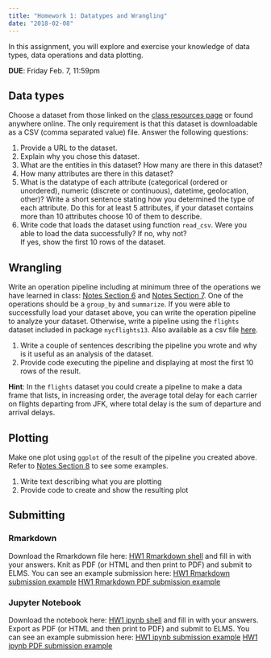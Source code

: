 ```yaml
---
title: "Homework 1: Datatypes and Wrangling"
date: "2018-02-08"
---
```



In this assignment, you will explore and exercise your knowledge of data types, data operations and data plotting.

**DUE**: Friday Feb. 7, 11:59pm

<!--more-->

## Data types

Choose a dataset from those linked on the [class resources page](/resources/) or found anywhere online. 
The only requirement is that this dataset is downloadable as a CSV (comma separated value) file.
Answer the following questions:

1) Provide a URL to the dataset.  
2) Explain why you chose this dataset.  
3) What are the entities in this dataset? How many are there in this dataset?  
4) How many attributes are there in this dataset?  
5) What is the datatype of each attribute (categorical (ordered or unordered), numeric (discrete or continuous), datetime, geolocation, other)? 
Write a short sentence stating how you determined the type of each attribute. 
Do this for at least 5 attributes, if your dataset contains more than 10 attributes choose 10 of them to describe.  
6) Write code that loads the dataset using function `read_csv`. Were you able to load the data successfully? If no, why not?  
If yes, show the first 10 rows of the dataset.  

## Wrangling

Write an operation pipeline including at minimum three of the operations we have learned in class: [Notes Section 6](/bookdown-notes/principles-basic-operations.html) and [Notes Section 7](/bookdown-notes/principles-more-operations.html). One of the operations should be a `group_by` and `summarize`.
If you were able to successfully load your dataset above, you can write the operation pipeline to analyze your dataset. Otherwise, write a pipeline using the `flights` dataset included in package `nycflights13`. Also available as a csv file [here](/misc/nyc_flights.csv).

1) Write a couple of sentences describing the pipeline you wrote and why is it useful as an analysis of the dataset.  
2) Provide code executing the pipeline and displaying at most the first 10 rows of the result.

**Hint**: In the `flights` dataset you could create a pipeline to make a data frame that lists, in increasing order, the average total delay for each carrier on flights departing from JFK, where total delay is the sum of departure and arrival delays.

## Plotting

Make one plot using `ggplot` of the result of the pipeline you created above. Refer to [Notes Section 8](/bookdown-notes/basic-plotting-with-ggplot.html) to see some examples.

1) Write text describing what you are plotting  
2) Provide code to create and show the resulting plot

## Submitting

### Rmarkdown

Download the Rmarkdown file here: [HW1 Rmarkdown shell](/misc/hw1_datatypes_wrangling.Rmd) and fill in with your answers. Knit as PDF (or HTML and then print to PDF) and submit to ELMS.
You can see an example submission here: [HW1 Rmarkdown submission example](/misc/hw1_datatypes_wrangling_sample.Rmd) [HW1 Rmarkdown PDF submission example](/misc/hw1_datatypes_wrangling_rmd_sample.pdf)

### Jupyter Notebook

Download the notebook here: [HW1 ipynb shell](/misc/hw1_datatypes_wrangling.ipynb) and fill in with your answers. Export as PDF (or HTML and then print to PDF) and submit to ELMS. You can see an example submission here: [HW1 ipynb submission example](/misc/hw1_datatypes_wrangling_sample.ipynb) [HW1 ipynb PDF submission example](/misc/hw1_datatypes_wrangling_ipynb_sample.pdf)



